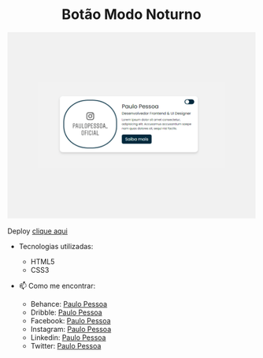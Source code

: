 <div align="center">

# Botão Modo Noturno

</div>

![image-card](img/btn-toggle.gif)

Deploy [clique aqui](http://botao-modo-noturno.epizy.com/?i=1)

- Tecnologias utilizadas:
	- HTML5
	- CSS3

- 📫 Como me encontrar:
	- Behance: [Paulo Pessoa](https://www.behance.net/mr-cerebro)
	- Dribble: [Paulo Pessoa](https://dribbble.com/mr-cerebro)
	- Facebook: [Paulo Pessoa](https://www.facebook.com/paulo1pessoa)
  	- Instagram: [Paulo Pessoa](https://www.instagram.com/_mrcerebro/)
  	- Linkedin: [Paulo Pessoa](https://www.linkedin.com/in/paulo-pessoa-2777841b2/)
  	- Twitter: [Paulo Pessoa](https://twitter.com/PauloPe65041263)
  